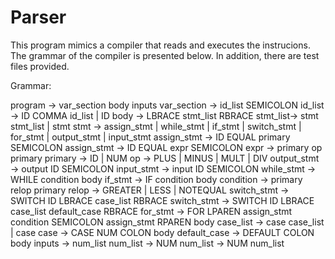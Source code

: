 # Parser

This program mimics a compiler that reads and executes the instrucions. The grammar of the compiler is presented below.
In addition, there are test files provided. 


Grammar:

program → var_section body inputs
var_section → id_list SEMICOLON
id_list → ID COMMA id_list | ID
body → LBRACE stmt_list RBRACE
stmt_list→ stmt stmt_list | stmt
stmt → assign_stmt | while_stmt | if_stmt | switch_stmt | for_stmt | output_stmt | input_stmt
assign_stmt → ID EQUAL primary SEMICOLON 
assign_stmt → ID EQUAL expr SEMICOLON
expr → primary op primary
primary → ID | NUM
op → PLUS | MINUS | MULT | DIV
output_stmt → output ID SEMICOLON
input_stmt → input ID SEMICOLON
while_stmt → WHILE condition body
if_stmt → IF condition body
condition → primary relop primary
relop → GREATER | LESS | NOTEQUAL
switch_stmt → SWITCH ID LBRACE case_list RBRACE
switch_stmt → SWITCH ID LBRACE case_list default_case RBRACE
for_stmt → FOR LPAREN assign_stmt condition SEMICOLON assign_stmt RPAREN body 
case_list → case case_list | case
case → CASE NUM COLON body
default_case → DEFAULT COLON body
inputs → num_list
num_list → NUM
num_list → NUM num_list

